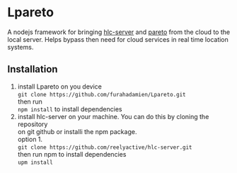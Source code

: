 Lpareto
========

A nodejs framework for bringing [hlc-server](https://www.npmjs.com/package/hlc-server) and [pareto](https://pareto.reelyactive.com) from the cloud to the local server. Helps bypass then need for cloud services in real time location systems.

Installation
------------
1. install Lpareto on you device  <br>
    ``git clone https://github.com/furahadamien/Lpareto.git`` <br>
    then run  <br>
    `npm install` to install dependencies <br>
2. install hlc-server on your machine. You can do this by cloning the repository  <br>on git github or installi the npm package. <br>
    option 1. <br>
    `git clone https://github.com/reelyactive/hlc-server.git` <br>
    then run npm to install dependencies <br>
    `upm install`



